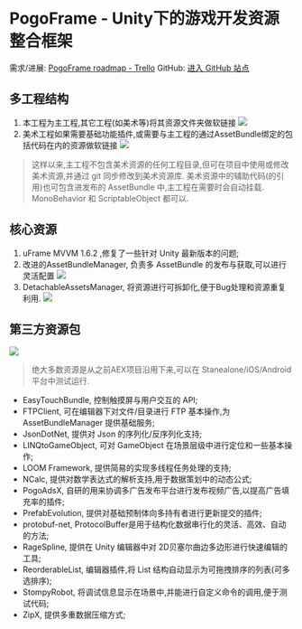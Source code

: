 # PogoFrame - Unity下的游戏开发资源整合框架

需求/进展: [PogoFrame roadmap - Trello](https://trello.com/b/H9kJLqPU/pogoframe-roadmap)
GitHub: [进入 GitHub 站点](https://github.com/wang-yichun/PogoFrame)

## 多工程结构

 1. 本工程为主工程,其它工程(如美术等)将其资源文件夹做软链接
![](leanote://file/getImage?fileId=57907fe077bbd67630000008)
 2. 美术工程如果需要基础功能插件,或需要与主工程的通过AssetBundle绑定的包括代码在内的资源做软链接
![](leanote://file/getImage?fileId=5790809977bbd67630000009)

> 这样以来,主工程不包含美术资源的任何工程目录,但可在项目中使用或修改美术资源,并通过 git 同步修改到美术资源库.
美术资源中的辅助代码(的引用)也可包含进发布的 AssetBundle 中,主工程在需要时会自动挂载.
MonoBehavior 和 ScriptableObject 都可以.

## 核心资源

 1. uFrame MVVM 1.6.2 ,修复了一些针对 Unity 最新版本的问题;
 2. 改进的AssetBundleManager, 负责多 AssetBundle 的发布与获取,可以进行灵活配置
![](leanote://file/getImage?fileId=57907db477bbd67630000007)
 3. DetachableAssetsManager, 将资源进行可拆卸化,便于Bug处理和资源重复利用.
![](leanote://file/getImage?fileId=57907d0977bbd67630000004)

## 第三方资源包
![](leanote://file/getImage?fileId=5790820377bbd6763000000a)

> 绝大多数资源是从之前AEX项目沿用下来,可以在 Stanealone/iOS/Android 平台中测试运行.

 - EasyTouchBundle, 控制触摸屏与用户交互的 API;
 - FTPClient, 可在编辑器下对文件/目录进行 FTP 基本操作,为 AssetBundleManager 提供基础服务;
 - JsonDotNet, 提供对 Json 的序列化/反序列化支持;
 - LINQtoGameObject, 可对 GameObject 在场景层级中进行定位和一些基本操作;
 - LOOM Framework, 提供简易的实现多线程任务处理的支持;
 - NCalc, 提供对数学表达式的解析支持,用于数据策划中的动态公式;
 - PogoAdsX, 自研的用来协调多广告发布平台进行发布视频广告,以提高广告填充率的插件;
 - PrefabEvolution, 提供对基础预制体向多持有者进行更新提交的插件;
 - protobuf-net, ProtocolBuffer是用于结构化数据串行化的灵活、高效、自动的方法;
 - RageSpline, 提供在 Unity 编辑器中对 2D贝塞尔曲边多边形进行快速编辑的工具;
 - ReorderableList, 编辑器插件,将 List 结构自动显示为可拖拽排序的列表(可多选排序);
 - StompyRobot, 将调试信息显示在场景中,并能进行自定义命令的调用,便于测试代码;
 - ZipX, 提供多重数据压缩方式;